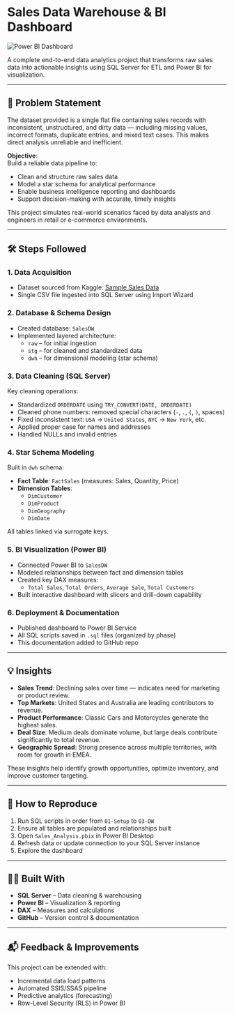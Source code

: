 # Sales Data Warehouse & BI Dashboard

![Power BI Dashboard](image/dashboard.gif) 

A complete end-to-end data analytics project that transforms raw sales data into actionable insights using SQL Server for ETL and Power BI for visualization.

---

## 📌 Problem Statement

The dataset provided is a single flat file containing sales records with inconsistent, unstructured, and dirty data — including missing values, incorrect formats, duplicate entries, and mixed text cases. This makes direct analysis unreliable and inefficient.

**Objective**:  
Build a reliable data pipeline to:
- Clean and structure raw sales data
- Model a star schema for analytical performance
- Enable business intelligence reporting and dashboards
- Support decision-making with accurate, timely insights

This project simulates real-world scenarios faced by data analysts and engineers in retail or e-commerce environments.

---

## 🛠️ Steps Followed

### 1. **Data Acquisition**
- Dataset sourced from Kaggle: [Sample Sales Data](https://www.kaggle.com/datasets/kyanyoga/sample-sales-data)
- Single CSV file ingested into SQL Server using Import Wizard

### 2. **Database & Schema Design**
- Created database: `SalesDW`
- Implemented layered architecture:
  - `raw` – for initial ingestion
  - `stg` – for cleaned and standardized data
  - `dwh` – for dimensional modeling (star schema)

### 3. **Data Cleaning (SQL Server)**
Key cleaning operations:
- Standardized `ORDERDATE` using `TRY_CONVERT(DATE, ORDERDATE)`
- Cleaned phone numbers: removed special characters (`-`, `.`, `(`, `)`, spaces)
- Fixed inconsistent text: `USA` → `United States`, `NYC` → `New York`, etc.
- Applied proper case for names and addresses
- Handled NULLs and invalid entries

### 4. **Star Schema Modeling**
Built in `dwh` schema:
- **Fact Table**: `FactSales` (measures: Sales, Quantity, Price)
- **Dimension Tables**:
  - `DimCustomer`
  - `DimProduct`
  - `DimGeography`
  - `DimDate`

All tables linked via surrogate keys.

### 5. **BI Visualization (Power BI)**
- Connected Power BI to `SalesDW`
- Modeled relationships between fact and dimension tables
- Created key DAX measures:
  - `Total Sales`, `Total Orders`, `Average Sale`, `Total Customers`
- Built interactive dashboard with slicers and drill-down capability

### 6. **Deployment & Documentation**
- Published dashboard to Power BI Service
- All SQL scripts saved in `.sql` files (organized by phase)
- This documentation added to GitHub repo

---

## 💡 Insights

- **Sales Trend**: Declining sales over time — indicates need for marketing or product review.
- **Top Markets**: United States and Australia are leading contributors to revenue.
- **Product Performance**: Classic Cars and Motorcycles generate the highest sales.
- **Deal Size**: Medium deals dominate volume, but large deals contribute significantly to total revenue.
- **Geographic Spread**: Strong presence across multiple territories, with room for growth in EMEA.

These insights help identify growth opportunities, optimize inventory, and improve customer targeting.

---

## 🚀 How to Reproduce

1. Run SQL scripts in order from `01-Setup` to `03-DW`
2. Ensure all tables are populated and relationships built
3. Open `Sales_Analysis.pbix` in Power BI Desktop
4. Refresh data or update connection to your SQL Server instance
5. Explore the dashboard

---

## 🧑‍💻 Built With
- **SQL Server** – Data cleaning & warehousing
- **Power BI** – Visualization & reporting
- **DAX** – Measures and calculations
- **GitHub** – Version control & documentation

---

## 📬 Feedback & Improvements
This project can be extended with:
- Incremental data load patterns
- Automated SSIS/SSAS pipeline
- Predictive analytics (forecasting)
- Row-Level Security (RLS) in Power BI
